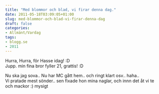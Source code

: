 ```yaml
---
title: "Med blommor och blad, vi firar denna dag."
date: 2011-05-18T03:09:05+01:00
slug: med-blommor-och-blad-vi-firar-denna-dag
draft: false
categories:
- Allmänt/Vardag
tags:
- blogg.se
- 2011
---
```

Hurra, Hurra, för Hasse idag! :D  
Jupp. min fina bror fyller 21, grattis! :D  
  
Nu ska jag sova.. Nu har MC gått hem.. och ringt klart osv.. haha..  
Vi pratade mest sönder.. sen fixade hon mina naglar, och innn det åt vi te och mackor :) mysigt